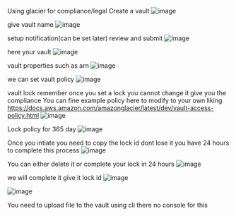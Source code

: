 Using glacier for compliance/legal 
Create a vault
![image](https://github.com/VietTheBarbarian/AWS-Security-Stuff/assets/56415307/c7997fb0-429f-4437-a3ee-aa6951692623)

give vault name
![image](https://github.com/VietTheBarbarian/AWS-Security-Stuff/assets/56415307/30b251e3-5e70-4853-abb0-18c9cb471c2d)

setup notification(can be set later)
review and submit
![image](https://github.com/VietTheBarbarian/AWS-Security-Stuff/assets/56415307/4e69245a-8ae2-49f1-833b-543aad8146da)

here your vault
![image](https://github.com/VietTheBarbarian/AWS-Security-Stuff/assets/56415307/692b7f4f-3fc8-4197-bddb-0847d9504cd5)

vault properties such as arn
![image](https://github.com/VietTheBarbarian/AWS-Security-Stuff/assets/56415307/68a7e840-497a-49f1-8e22-a6e0aec6cb9b)

we can set vault policy
![image](https://github.com/VietTheBarbarian/AWS-Security-Stuff/assets/56415307/8d2f5ed0-ecaa-416e-b45e-c38b7ab786f0)

vault lock remember once you set a lock you cannot change it
give you the compliance 
You can fine example policy here to modify to your own liking https://docs.aws.amazon.com/amazonglacier/latest/dev/vault-access-policy.html
![image](https://github.com/VietTheBarbarian/AWS-Security-Stuff/assets/56415307/faa5ab0e-2077-4b0b-b4e9-a924d451e374)

Lock policy for 365 day
![image](https://github.com/VietTheBarbarian/AWS-Security-Stuff/assets/56415307/b2cd525e-90fd-4cd0-8c11-c5fc9e221172)

Once you intiate 
you need to copy the lock id dont lose it 
you have 24 hours to complete this process
![image](https://github.com/VietTheBarbarian/AWS-Security-Stuff/assets/56415307/1da83319-7797-4a17-a6d5-080845a6d841)

You can either delete it or complete your lock in 24 hours
![image](https://github.com/VietTheBarbarian/AWS-Security-Stuff/assets/56415307/6a567b72-a512-4f06-abc1-ca804793a885)

we will complete it 
give it lock id
![image](https://github.com/VietTheBarbarian/AWS-Security-Stuff/assets/56415307/d34cd686-5855-493d-b919-a0b0576e2a99)

![image](https://github.com/VietTheBarbarian/AWS-Security-Stuff/assets/56415307/e2f908ee-18bf-48d5-9cb3-426303737901)

You need to upload file to the vault using cli there no console for this 
